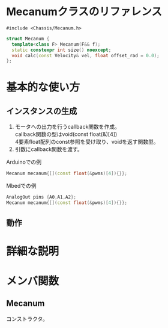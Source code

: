 # Mecanumクラスのリファレンス

`#include <Chassis/Mecanum.h>`

```C++ Chassis/Mecanum.h
struct Mecanum {
  template<class F> Mecanum(F&& f);
  static constexpr int size() noexcept;
  void calc(const Velocity& vel, float offset_rad = 0.0);
};
```

# 基本的な使い方

## インスタンスの生成
1. モータへの出力を行うcallback関数を作成。<br>
  callback関数の型はvoid(const float(&)[4])<br>
  4要素float配列のconst参照を受け取り、voidを返す関数型。
1. 引数にcallback関数を渡す。

Arduinoでの例
``` C++ Arduino
Mecanum mecanum{[](const float(&pwms)[4]){}};
```

Mbedでの例
``` C++ Mbed
AnalogOut pins {A0,A1,A2};
Mecanum mecanum{[](const float(&pwms)[4]){}};
```

## 動作

# 詳細な説明

# メンバ関数

## Mecanum
コンストラクタ。
